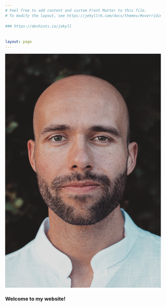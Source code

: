 ```yaml
---
# Feel free to add content and custom Front Matter to this file.
# To modify the layout, see https://jekyllrb.com/docs/themes/#overriding-theme-defaults

### https://devhints.io/jekyll


layout: page
---
```

<!-- <table>
<colgroup>
<col width="30%" />
<col width="70%" />
</colgroup>
<tbody>
<tr>
<td markdown="span">![(c) Fabian Balensiefer](5DIV2041.jpg)</td>
<td markdown="span">*Welcome to my website!*<br></td>
</tr>
<tr>
<td markdown="span"></td>
<td markdown="span">**Please note: This site is currently under construction!**</td>
</tr>
</tbody>
</table> -->
![(c) Fabian Balensiefer](5DIV2041.jpg)
### Welcome to my website!
